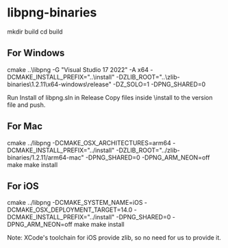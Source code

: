 # libpng-binaries

mkdir build
cd build

## For Windows

cmake ..\libpng -G "Visual Studio 17 2022" -A x64 -DCMAKE_INSTALL_PREFIX="..\install" -DZLIB_ROOT="..\zlib-binaries\1.2.11\x64-windows\release" -DZ_SOLO=1 -DPNG_SHARED=0

Run Install of libpng.sln in Release
Copy files inside \install to the version file and push.

## For Mac

cmake ../libpng -DCMAKE_OSX_ARCHITECTURES=arm64 -DCMAKE_INSTALL_PREFIX="../install" -DZLIB_ROOT="../zlib-binaries/1.2.11/arm64-mac" -DPNG_SHARED=0 -DPNG_ARM_NEON=off
make
make install


## For iOS

cmake ../libpng -DCMAKE_SYSTEM_NAME=iOS -DCMAKE_OSX_DEPLOYMENT_TARGET=14.0 -DCMAKE_INSTALL_PREFIX="../install" -DPNG_SHARED=0 -DPNG_ARM_NEON=off
make
make install

Note: XCode's toolchain for iOS provide zlib, so no need for us to provide it.
